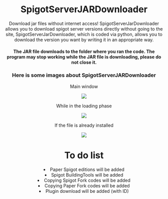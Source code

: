 <h1 align="center"> SpigotServerJARDownloader </h1>
<p align="center"> Download jar files without internet access! SpigotServerJarDownloader allows you to download spigot server versions directly without going to the site, SpigotServerJarDownloader, which is coded via python, allows you to download the version you want by writing it in an appropriate way.</p>

<h4 align="center">The JAR file downloads to the folder where you ran the code. The program may stop working while the JAR file is downloading, please do not close it.</h4>

<h3 align="center"> Here is some images about SpigotServerJARDownloader </h3>

<p align="center">Main window</p>
<p align="center"><img src="https://user-images.githubusercontent.com/64479768/162033569-9995f679-7198-402d-a637-13e9d10765b9.png"> </p>

<p align="center">While in the loading phase</p>

<p align="center"><img src="https://user-images.githubusercontent.com/64479768/162033078-463355ad-44ef-43fe-aa08-b59f5d8d1389.png"> </p>

<p align="center">If the file is already installed</p>

<p align="center"><img src="https://user-images.githubusercontent.com/64479768/162033083-df04fedf-80e7-4880-8abf-b5d3c099c667.png"> </p>

<h1 align="center"> To do list </h1>
<li align="center"> Paper Spigot editions will be added</li>
<li align="center"> Spigot BuildingTools will be added</li>
<li align="center"> Copying Spigot Fork codes will be added</li>
<li align="center"> Copying Paper Fork codes will be added</li>
<li align="center"> Plugin download will be added (with ID)</li>
